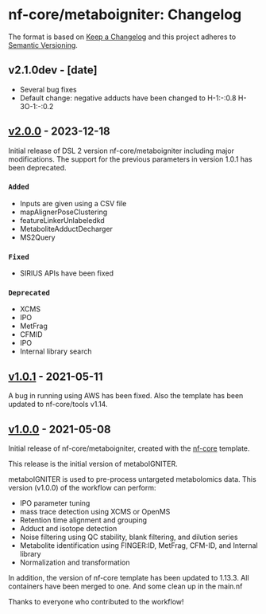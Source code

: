 # nf-core/metaboigniter: Changelog

The format is based on [Keep a Changelog](https://keepachangelog.com/en/1.0.0/)
and this project adheres to [Semantic Versioning](https://semver.org/spec/v2.0.0.html).

## v2.1.0dev - [date]

- Several bug fixes
- Default change: negative adducts have been changed to H-1:-:0.8 H-3O-1:-:0.2

## [v2.0.0](https://github.com/nf-core/metaboigniter/releases/tag/2.0.0) - 2023-12-18

Initial release of DSL 2 version nf-core/metaboigniter including major modifications.
The support for the previous parameters in version 1.0.1 has been deprecated.

### `Added`

- Inputs are given using a CSV file
- mapAlignerPoseClustering
- featureLinkerUnlabeledkd
- MetaboliteAdductDecharger
- MS2Query

### `Fixed`

- SIRIUS APIs have been fixed

### `Deprecated`

- XCMS
- IPO
- MetFrag
- CFMID
- IPO
- Internal library search

## [v1.0.1](https://github.com/nf-core/metaboigniter/releases/tag/1.0.1) - 2021-05-11

A bug in running using AWS has been fixed.
Also the template has been updated to nf-core/tools v1.14.

## [v1.0.0](https://github.com/nf-core/metaboigniter/releases/tag/1.0.0) - 2021-05-08

Initial release of nf-core/metaboigniter, created with the [nf-core](http://nf-co.re/) template.

This release is the initial version of metaboIGNITER.

metaboIGNITER is used to pre-process untargeted metabolomics data. This version (v1.0.0) of the workflow can perform:

- IPO parameter tuning
- mass trace detection using XCMS or OpenMS
- Retention time alignment and grouping
- Adduct and isotope detection
- Noise filtering using QC stability, blank filtering, and dilution series
- Metabolite identification using FINGER:ID, MetFrag, CFM-ID, and Internal library
- Normalization and transformation

In addition, the version of nf-core template has been updated to 1.13.3.
All containers have been merged to one. And some clean up in the main.nf

Thanks to everyone who contributed to the workflow!

